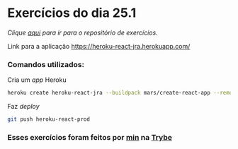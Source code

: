 # Exercícios do dia 25.1
_Clique [aqui](https://github.com/JonathanRei5/trybe-exercicios/tree/main/modulo-03-desenvolvimento-back-end/bloco-25-deployment/dia-01-infraestrutura-deploy-com-heroku) para ir para o repositório de exercícios._

Link para a aplicação https://heroku-react-jra.herokuapp.com/

### Comandos utilizados:

Cria um _app_ Heroku
```bash
heroku create heroku-react-jra --buildpack mars/create-react-app --remote heroku-react-prod
```

Faz _deploy_
```bash
git push heroku-react-prod
```

### Esses exercícios foram feitos por [min](https://www.linkedin.com/in/jonathanrei5/) na [Trybe](https://www.betrybe.com/)
